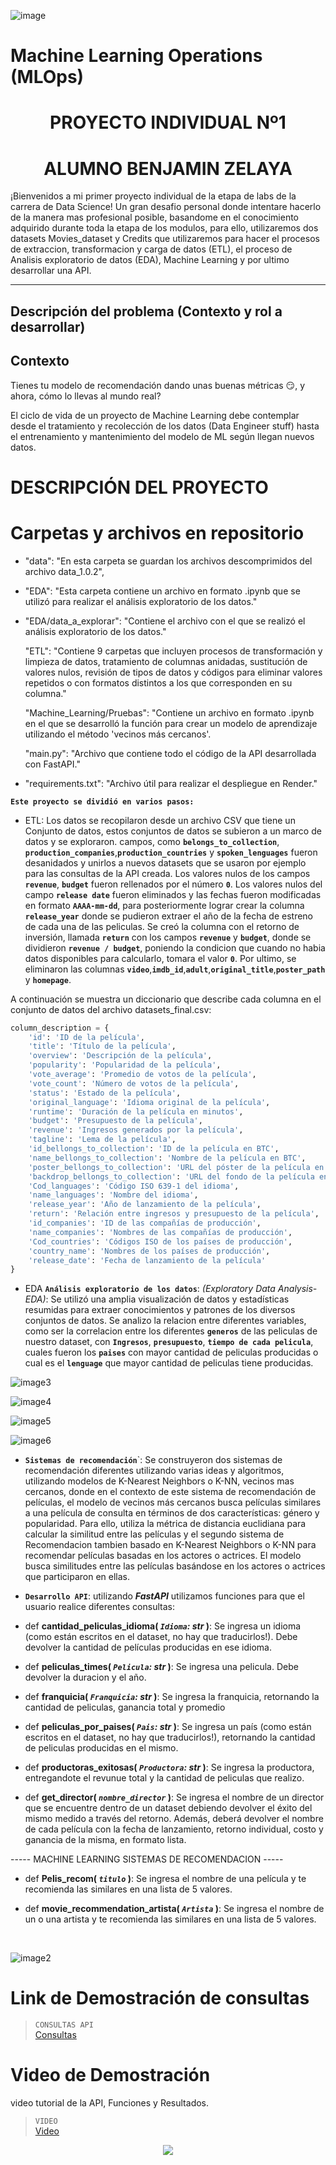 
![image](./Images/readme1.jpg)


# Machine Learning Operations (MLOps)

# <h1 align=center> **PROYECTO INDIVIDUAL Nº1** </h1>
# <h1 align=center> **ALUMNO BENJAMIN ZELAYA** </h1>


¡Bienvenidos a mi primer proyecto individual de la etapa de labs de la carrera de Data Science! Un gran desafio personal donde intentare hacerlo de la manera mas profesional posible, basandome en el conocimiento adquirido durante toda la etapa de los modulos, para ello, utilizaremos dos datasets Movies_dataset y Credits que utilizaremos para hacer el procesos de extraccion, transformacion y carga de datos (ETL), el proceso de Analisis exploratorio de datos (EDA), Machine Learning y por ultimo desarrollar una API.

<hr>  

## **Descripción del problema (Contexto y rol a desarrollar)**

## Contexto

Tienes tu modelo de recomendación dando unas buenas métricas :smirk:, y ahora, cómo lo llevas al mundo real? 

El ciclo de vida de un proyecto de Machine Learning debe contemplar desde el tratamiento y recolección de los datos (Data Engineer stuff) hasta el entrenamiento y mantenimiento del modelo de ML según llegan nuevos datos.


# DESCRIPCIÓN DEL PROYECTO 



# Carpetas y archivos en repositorio


*    "data": "En esta carpeta se guardan los archivos descomprimidos del archivo data_1.0.2",

*    "EDA": "Esta carpeta contiene un archivo en formato .ipynb que se utilizó para realizar el análisis
	exploratorio de los datos."

*   "EDA/data_a_explorar": "Contiene el archivo con el que se realizó el análisis exploratorio de los datos."

    "ETL": "Contiene 9 carpetas que incluyen procesos de transformación y limpieza de datos, tratamiento de	columnas anidadas, sustitución de valores nulos, revisión de tipos de datos y códigos para eliminar
	valores repetidos o con formatos distintos a los que corresponden en su columna."


    "Machine_Learning/Pruebas": "Contiene un archivo en formato .ipynb en el que se desarrolló la función
	para crear un modelo de aprendizaje utilizando el método 'vecinos más cercanos'.

    "main.py": "Archivo que contiene todo el código de la API desarrollada con FastAPI."

*    "requirements.txt": "Archivo útil para realizar el despliegue en Render."


**`Este proyecto se dividió en varios pasos:`**

+ ETL: Los datos se recopilaron desde un archivo CSV que tiene un Conjunto de datos, estos  conjuntos de datos se subieron a un marco de datos y se exploraron. campos, como **`belongs_to_collection`**, **`production_companies`**,**`production_countries`** y **`spoken_lenguages`** fueron desanidados y unirlos a nuevos datasets que se usaron por ejemplo para las consultas de la API creada. Los valores nulos de los campos **`revenue`**, **`budget`** fueron rellenados por el número **`0`**. Los valores nulos del campo **`release date`** fueron eliminados y las fechas fueron modificadas en formato **`AAAA-mm-dd`**, para posteriormente lograr  crear la columna **`release_year`** donde se pudieron extraer el año de la fecha de estreno de cada una de las peliculas. Se creó la columna con el retorno de inversión, llamada **`return`** con los campos **`revenue`** y **`budget`**, donde se dividieron **`revenue / budget`**, poniendo la condicion que cuando no habia datos disponibles para calcularlo, tomara el valor **`0`**. Por ultimo, se eliminaron las columnas **`video`**,**`imdb_id`**,**`adult`**,**`original_title`**,**`poster_path`** y **`homepage`**.

A continuación se muestra un diccionario que describe cada columna en el conjunto de datos del archivo datasets_final.csv:

```python
column_description = {
    'id': 'ID de la película',
    'title': 'Título de la película',
    'overview': 'Descripción de la película',
    'popularity': 'Popularidad de la película',
    'vote_average': 'Promedio de votos de la película',
    'vote_count': 'Número de votos de la película',
    'status': 'Estado de la película',
    'original_language': 'Idioma original de la película',
    'runtime': 'Duración de la película en minutos',
    'budget': 'Presupuesto de la película',
    'revenue': 'Ingresos generados por la película',
    'tagline': 'Lema de la película',
    'id_bellongs_to_collection': 'ID de la película en BTC',
    'name_bellongs_to_collection': 'Nombre de la película en BTC',
    'poster_bellongs_to_collection': 'URL del póster de la película en BTC',
    'backdrop_bellongs_to_collection': 'URL del fondo de la película en BTC',
    'Cod_languages': 'Código ISO 639-1 del idioma',
    'name_languages': 'Nombre del idioma',
    'release_year': 'Año de lanzamiento de la película',
    'return': 'Relación entre ingresos y presupuesto de la película',
    'id_companies': 'ID de las compañías de producción',
    'name_companies': 'Nombres de las compañías de producción',
    'Cod_countries': 'Códigos ISO de los países de producción',
    'country_name': 'Nombres de los países de producción',
    'release_date': 'Fecha de lanzamiento de la película'
}

```

+ EDA **`Análisis exploratorio de los datos`**: _(Exploratory Data Analysis-EDA)_: Se utilizó una amplia visualización de datos y estadísticas resumidas para extraer conocimientos y patrones de los diversos conjuntos de datos. Se analizo la relacion entre diferentes variables, como ser la correlacion entre los diferentes **`generos`** de las peliculas de nuestro dataset, con **`Ingresos`**, **`presupuesto`**, **`tiempo de cada pelicula`**, cuales fueron los **`paises`** con mayor cantidad de peliculas producidas o cual es el **`lenguage`** que mayor cantidad de peliculas tiene producidas.

![image3](./Images/eda%202.png)



![image4](./Images/eda%203.png)



![image5](./Images/eda%204.png)



![image6](./Images/eda%205.png)


+ **`Sistemas de recomendación`**`: Se construyeron dos sistemas de recomendación diferentes utilizando varias ideas y algoritmos, utilizando modelos de K-Nearest Neighbors o K-NN, vecinos mas cercanos, donde en el contexto de este sistema de recomendación de películas, el modelo de vecinos más cercanos busca películas similares a una película de consulta en términos de dos características: género y popularidad. Para ello, utiliza la métrica de distancia euclidiana para calcular la similitud entre las películas y el segundo sistema de Recomendacion tambien basado en K-Nearest Neighbors o K-NN para recomendar películas basadas en los actores o actrices. El modelo busca similitudes entre las películas basándose en los actores o actrices que participaron en ellas. 

+ **`Desarrollo API`**: utilizando ***FastAPI*** utilizamos funciones para que el usuario realice diferentes consultas:

+ def **cantidad_peliculas_idioma( *`Idioma`: str* )**:
    Se ingresa un idioma (como están escritos en el dataset, no hay que traducirlos!). Debe devolver la cantidad de películas producidas en ese idioma.


+ def **peliculas_times( *`Pelicula`: str* )**:
    Se ingresa una pelicula. Debe devolver la duracion y el año.

+ def **franquicia( *`Franquicia`: str* )**:
    Se ingresa la franquicia, retornando la cantidad de peliculas, ganancia total y promedio


+ def **peliculas_por_paises( *`Pais`: str* )**:
    Se ingresa un país (como están escritos en el dataset, no hay que traducirlos!), retornando la cantidad de peliculas producidas en el mismo.
    

+ def **productoras_exitosas( *`Productora`: str* )**:
    Se ingresa la productora, entregandote el revunue total y la cantidad de peliculas que realizo. 
    

+ def **get_director( *`nombre_director`* )**:
    Se ingresa el nombre de un director que se encuentre dentro de un dataset debiendo devolver el éxito del mismo medido a través del retorno. Además, deberá devolver el nombre de cada película con la fecha de lanzamiento, retorno individual, costo y ganancia de la misma, en formato lista.


----- MACHINE LEARNING SISTEMAS DE RECOMENDACION -----

+ def **Pelis_recom( *`titulo`* )**:
    Se ingresa el nombre de una película y te recomienda las similares en una lista de 5 valores.


+ def **movie_recommendation_artista( *`Artista`* )**:
    Se ingresa el nombre de un o una artista y te recomienda las similares en una lista de 5 valores.

<br/>


![image2](./Images/API%20Proyecto.png)


# Link de Demostración de consultas

> `CONSULTAS API`<br>
[Consultas](https://ml-proyecto-individual-henry.onrender.com/docs)



# Video de Demostración

video tutorial de la API, Funciones y Resultados.

> `VIDEO`<br>
<a href="https:  " target="_blank">Video</a>







<p align=center><img src=https://d31uz8lwfmyn8g.cloudfront.net/Assets/logo-henry-white-lg.png><p>